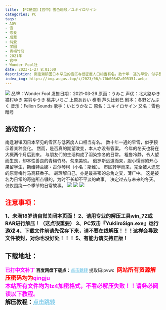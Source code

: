 ```yaml
---
title: 【PC硬盘】【官中】雪色暗号／ユキイロサイン
categories: PC
tags:
- ADV
- 雪
- 恋爱
- 后辈
- 纯爱
- 学园
- 青梅竹马
- 2021年
- 官中
- Wonder Fool社
date: 2023-1-27 8:01:00
description: 南逢濑镇因日本罕见的雪区与低密度人口相当有名。数十年一遇的早雪，似乎预示着某种变化。然而，是否真的期望改变，本人亦没有答案。今年的冬天也将在大概两个月后到来。与朋友们的生活构成了羽染宗冬的日常。粗鲁冷静，令人望而生畏，却本性善良的青梅竹马，勿来美玖。
index_img: https://img.acgus.top/i/2023/06/c70b008d2a095351.webp
---
```

![](https://img.acgus.top/i/2023/06/c70b008d2a095351.webp)
品牌：Wonder Fool
发售日期：2021-03-26
原画：うみこ
声优：北大路ゆき 猫村ゆき 実羽ゆうき 桃井いちご 上原あおい 奏雨 芦久比剥巳
剧本：冬野どんぶく
音乐：Felion Sounds
歌手：いとうかなこ
原名：ユキイロサイン
又名：雪色暗号

## 游戏简介：
南逢濑镇因日本罕见的雪区与低密度人口相当有名。
数十年一遇的早雪，似乎预示着某种变化。
然而，是否真的期望改变，本人亦没有答案。
今年的冬天也将在大概两个月后到来。
与朋友们的生活构成了羽染宗冬的日常。
粗鲁冷静，令人望而生畏，却本性善良的青梅竹马，勿来美玖。
俄罗斯远道而来，胆小懦弱的开心果留学生，斯维特兰娜・古尔琴柯（小名：斯维）。
市区转学而来，完全被人遗忘的原青梅竹马高萩香子。
最理解自己，亦是最亲密的总角之交，薄广中。
这是被名为日常的奇迹所点缀的，为时不长却不平淡的故事。
决定过去与未来的冬天。
仅仅围绕一个季节的日常故事。
![](https://img.acgus.top/i/2023/06/403f0d0482095408.webp)
![](https://img.acgus.top/i/2023/06/9b46463524095403.webp)
![](https://img.acgus.top/i/2023/06/30942bad70095358.webp)





## <font color=#FF0000 >注意事项：</font>
<font size=3><b>1、未满18岁请自觉关闭本页面！
2、请用专业的解压工具win_7Z或RAR进行解压！（这点很重要）
3、PC双击『YukiiroSign.exe』运行游戏
4、下载文件前请先保存下来，请不要在线解压！！！这样会导致文件被封，对你也没好处！！！
5、有能力请支持正版！</b></font>

## 下载地址：
<font color=#FF00FF size=3><b>已打中文补丁</b></font>
<b>百度网盘下载点：</b><a href="https://pan.baidu.com/s/1n1LKHfoUbUCcUCupmSPIoQ?pwd=pvwc" style="color: #87CEEB;"><b>点击跳转</b></a> 提取码:pvwc
<a style="padding: 0" href="https://post.qingju.org/AD/"><img style="max-width:100%" src="https://img.acgus.top/i/2024/07/478f689b8021d8d499ab43d21acf137a.gif" alt=""></a>
<b><font color=#FF0000 size=4>网站所有资源解压密码均为</b></font><b><font color=#FF00FF size=4>qingju</font><font color=#FF0000 ></font></b><br><b><font color=#FF00FF size=4>本站所有文件均为lz4加密格式，不看必解压失败！！请务必阅读以下教程。</b></font><br><b><font color=#000 size=4>解压教程：</b><a href="https://post.qingju.org/tutorial/000/" style="color: #87CEEB;"><b>点击跳转</b></a>

